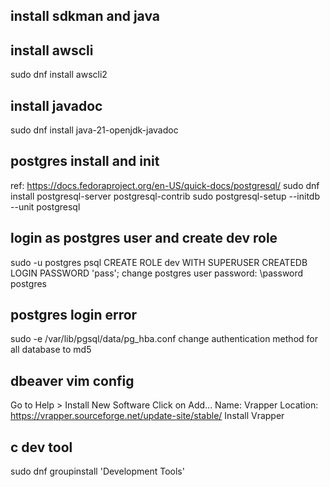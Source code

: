 
## install sdkman and java

## install awscli
sudo dnf install awscli2

## install javadoc
sudo dnf install java-21-openjdk-javadoc

## postgres install and init
ref: https://docs.fedoraproject.org/en-US/quick-docs/postgresql/
sudo dnf install postgresql-server postgresql-contrib
sudo postgresql-setup --initdb --unit postgresql

## login as postgres user and create dev role
sudo -u postgres psql
CREATE ROLE dev WITH SUPERUSER CREATEDB LOGIN PASSWORD 'pass';
change postgres user password: \password postgres

## postgres login error
sudo -e /var/lib/pgsql/data/pg_hba.conf
change authentication method for all database to md5

## dbeaver vim config
Go to Help > Install New Software
Click on Add...
Name: Vrapper
Location: https://vrapper.sourceforge.net/update-site/stable/
Install Vrapper

## c dev tool
sudo dnf groupinstall 'Development Tools'

